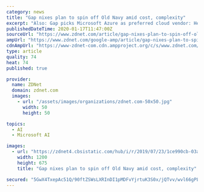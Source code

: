 ```yaml
---
category: news
title: "Gap nixes plan to spin off Old Navy amid cost, complexity"
excerpt: "Also: Gap picks Microsoft Azure as preferred cloud vendor: Here's a look at the digital transformation ... Either way, Gap will have a laundry list of projects including: Data analytics and data science infrastructure. Machine learning efforts to improve marketing and supply chain. Customer targeting. Executing a mobile-first strategy."
publishedDateTime: 2020-01-17T11:47:00Z
sourceUrl: "https://www.zdnet.com/article/gap-nixes-plan-to-spin-off-old-navy-amid-cost-complexity/"
ampUrl: "https://www.zdnet.com/google-amp/article/gap-nixes-plan-to-spin-off-old-navy-amid-cost-complexity/"
cdnAmpUrl: "https://www-zdnet-com.cdn.ampproject.org/c/s/www.zdnet.com/google-amp/article/gap-nixes-plan-to-spin-off-old-navy-amid-cost-complexity/"
type: article
quality: 74
heat: 74
published: true

provider:
  name: ZDNet
  domain: zdnet.com
  images:
    - url: "/assets/images/organizations/zdnet.com-50x50.jpg"
      width: 50
      height: 50

topics:
  - AI
  - Microsoft AI

images:
  - url: "https://zdnet4.cbsistatic.com/hub/i/r/2019/07/23/1ce990cb-03ad-4814-af69-e4abc58ddfcc/thumbnail/1200x675/f3e8f8bcd73481326d927b2638178e1c/thumb.jpg"
    width: 1200
    height: 675
    title: "Gap nixes plan to spin off Old Navy amid cost, complexity"

secured: "5GwX4TxepAc51Q/90ftZSWsLXRInDI1pMDFvYjrtuK3S0x/jQTvv/wvl66gPLuSM3roc6zoFSg/tXbyJWq65B65fmCwsnPPNGMijj3lgcxTk4M5KPhm4P6IGNLBHRvfxHmTIwJSzJxva9w2o2AMjYxOP/qUpVrX7qDiw8/kdzhkLyZlC7LnuuOFz+FIZ/Nx3GKQ4/NJ76h90tK0vI8ORFKLQlevmhFLsUdk1Jo5akEdBCR62gcZ8PBoFbl7eT2vFN9GqAVVv9UxbQIExsWubAVvVIrS5rn8ktkTmG2mZ5+fMr0vM10H+fg/L4Vy1KdND9Fb4KxAleErH9Id6nw7NyhIYnCRWnQX8EorN5SNLKGvv3L4ZhhJ8BzPQoP3n5oQc1mcI6qm0MTn5sH956PIksvSUSLcjQm/2HyblSa8gndvtfkPQQen4spxiOBDwSNVMCB0hCPwct2nk53AOd2kAlQ==;9Lx/gRCVs92CV86ydJEIUw=="
---
```



